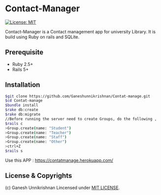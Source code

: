 #   Contact-Manager
 [![License: MIT](https://img.shields.io/badge/License-MIT-yellow.svg)](LICENSE)

Contact-Manager is a Contact management app for university Library. It is build using Ruby on rails and SQLite.

## Prerequisite
 * Ruby 2.5+
 * Rails 5+

## Installation
```bash
$git clone https://github.com/Ganeshunnikrishnan/Contat-manage.git
$cd Contat-manage
$bundle install
$rake db:create
$rake db:migrate
//Before running the server need to create Groups, do the following ,
$rails c
>Group.create(name: "Student")
>Group.create(name: "Teacher")
>Group.create(name: "Staff")
>Group.create(name: "Other")
>ctrl+Z
$rails s

```
Use this APP : https://contatmanage.herokuapp.com/

## License & Copyrights

(c) Ganesh Unnikrishnan 
Lincensed under [MIT LICENSE](LICENSE).
